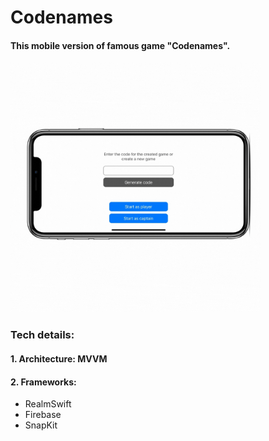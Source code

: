 # Codenames
#### This mobile version of famous game "Codenames". 
<p float="left">
<img src="https://github.com/deshinam/CodeNames/blob/master/Codenames_preview.gif" alt="drawing" width="400"/>
</p>

### Tech details:
#### 1. Architecture: MVVM
#### 2. Frameworks:
- RealmSwift
- Firebase
- SnapKit


